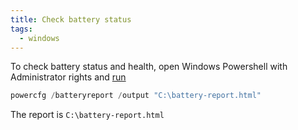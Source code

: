 ```yaml
---
title: Check battery status
tags:
  - windows
---
```


To check battery status and health, open Windows Powershell with Administrator rights and [run](https://www.pcmag.com/how-to/how-to-check-your-laptops-battery-health-in-windows-10)

```powershell
powercfg /batteryreport /output "C:\battery-report.html"
```

The report is `C:\battery-report.html`
